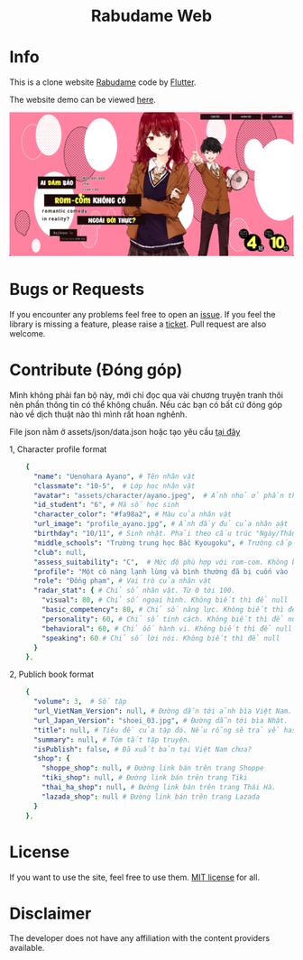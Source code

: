 <h1 align="center">
  <br> Rabudame Web <br>
</h1>


# Info

This is a clone website [Rabudame]('http://rabudame.com/') code by [Flutter]('https://flutter.dev').

The website demo can be viewed [here]('https://viviethoang99.github.io/rabudame/').

![Banner](.github/readme-images/banner.png)

# Bugs or Requests

If you encounter any problems feel free to open an [issue](https://github.com//jonbhanson/flutter_native_splash/issues/new?template=bug_report.md). If you feel the library is missing a feature, please raise a [ticket](https://github.com//jonbhanson/flutter_native_splash/issues/new?template=feature_request.md). Pull request are also welcome.


# Contribute (Đóng góp)

Mình không phải fan bộ này, mới chỉ đọc qua vài chương truyện tranh thôi nên phần thông tin có thể không chuẩn. Nếu các bạn có bất cứ đóng góp nào về dịch thuật nào thì mình rất hoan nghênh.

File json nằm ở assets/json/data.json hoặc tạo yêu cầu [tại đây]("https://github.com/viviethoang99/rabudame/issues/new")

1, Character profile format

```yaml
    {
      "name": "Uenohara Ayano", # Tên nhân vật
      "classmate": "10-5",  # Lớp học nhân vật
      "avatar": "assets/character/ayano.jpeg",  # Ảnh nhỏ ở phần thông tin
      "id_student": "6", # Mã số học sinh
      "character_color": "#fa98a2", # Màu của nhân vật
      "url_image": "profile_ayano.jpg", # Ảnh đầy đủ của nhân ạật
      "birthday": "10/11", # Sinh nhật. Phải theo cấu trúc "Ngày/Tháng"
      "middle_schools": "Trường trung học Bắc Kyougoku", # Trường cấp 2 đã đọc. Không biết thì để null
      "club": null, 
      "assess_suitability": "C",  # Mức độ phù hợp với rom-com. Không biết thì để null
      "profile": "Một cô nàng lạnh lùng và bình thường đã bị cuốn vào 'Kế hoạch Rom-Com ngoài đời thực' của Kohei sau một tai nạn hi hữu. Thành tích học tập và khả năng thể dục đểu xuất sắc. Mặc dù đứng thứ 7 top hoa khôi cùng khoá nhưng cô ấy không phải “nữ chính” do không có năng lực hay tính cách nổi bật.", # Thông tin của nhân vật
      "role": "Đồng phạm", # Vai trò của nhân vật
      "radar_stat": { # Chỉ số nhân vật. Từ 0 tới 100.
        "visual": 80, # Chỉ số ngoại hình. Không biết thì để null
        "basic_competency": 80, # Chỉ số năng lực. Không biết thì để null
        "personality": 60, # Chỉ số tính cách. Không biết thì để null
        "behavioral": 60, # Chỉ ôố hành vi. Không biết thì để null
        "speaking": 60 # Chỉ số lời nói. Không biết thì để null
      }
    },
```

2, Publich book format

```yaml
    {
      "volume": 3,  # Số tập
      "url_VietNam_Version": null, # Đường dẫn tới ảnh bìa Việt Nam. Nếu null sẽ trả về bìa Nhật.
      "url_Japan_Version": "shoei_03.jpg", # Đường dẫn tới bìa Nhật.
      "title": null, # Tiêu đề của tập đó. Nếu rỗng sẽ trả về hastag "#ayanothuathedeonaodc"
      "summary": null, # Tóm tắt tập truyện.
      "isPublish": false, # Đã xuất bản tại Việt Nam chưa?
      "shop": {
        "shoppe_shop": null, # Đường link bán trên trang Shoppe
        "tiki_shop": null, # Đường link bán trên trang Tiki
        "thai_ha_shop": null, # Đường link bán trên trang Thái Hà.
        "lazada_shop": null # Đường link bán trên trang Lazada
      }
    },
```

# License

If you want to use the site, feel free to use them. [MIT license](https://baivong.mit-license.org/) for all.

# Disclaimer

The developer does not have any affiliation with the content providers available.

